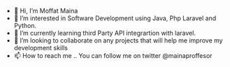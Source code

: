 - 👋 Hi, I’m Moffat Maina
- 👀 I’m interested in Software Development using Java, Php Laravel and Python.
- 🌱 I’m currently learning third Party API integrartion with laravel.
- 💞️ I’m looking to collaborate on any projects that will help me improve my development skills
- 📫 How to reach me ..
You can follow me on twitter @mainaproffesor

<!---
maina401/maina401 is a ✨ special ✨ repository because its `README.md` (this file) appears on your GitHub profile.
You can click the Preview link to take a look at your changes.
--->
